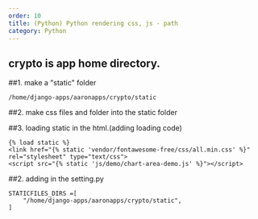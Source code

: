 ```yaml
---               
order: 10
title: (Python) Python rendering css, js - path
category: Python
---
```

## crypto is app home directory.

##1. make a "static" folder
```
/home/django-apps/aaronapps/crypto/static
```

##2. make css files and folder into the static folder

##3. loading static in the html.(adding loading code)
```
{% load static %}
<link href="{% static 'vendor/fontawesome-free/css/all.min.css' %}" rel="stylesheet" type="text/css">
<script src="{% static 'js/demo/chart-area-demo.js' %}"></script>
```

##2. adding in the setting.py
```
STATICFILES_DIRS =[
    "/home/django-apps/aaronapps/crypto/static",
]
```

